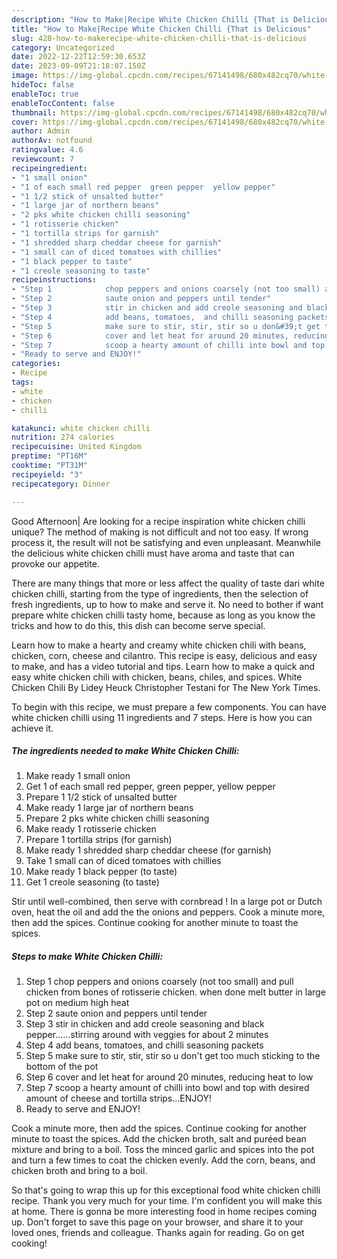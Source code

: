 ```yaml
---
description: "How to Make|Recipe White Chicken Chilli {That is Delicious"
title: "How to Make|Recipe White Chicken Chilli {That is Delicious"
slug: 428-how-to-makerecipe-white-chicken-chilli-that-is-delicious
category: Uncategorized
date: 2022-12-22T12:59:30.653Z
date: 2023-09-09T21:18:07.150Z
image: https://img-global.cpcdn.com/recipes/67141498/680x482cq70/white-chicken-chilli-recipe-main-photo.jpg
hideToc: false
enableToc: true
enableTocContent: false
thumbnail: https://img-global.cpcdn.com/recipes/67141498/680x482cq70/white-chicken-chilli-recipe-main-photo.jpg
cover: https://img-global.cpcdn.com/recipes/67141498/680x482cq70/white-chicken-chilli-recipe-main-photo.jpg
author: Admin
authorAv: notfound
ratingvalue: 4.6
reviewcount: 7
recipeingredient:
- "1 small onion"
- "1 of each small red pepper  green pepper  yellow pepper"
- "1 1/2 stick of unsalted butter"
- "1 large jar of northern beans"
- "2 pks white chicken chilli seasoning"
- "1 rotisserie chicken"
- "1 tortilla strips for garnish"
- "1 shredded sharp cheddar cheese for garnish"
- "1 small can of diced tomatoes with chillies"
- "1 black pepper to taste"
- "1 creole seasoning to taste"
recipeinstructions:
- "Step 1            chop peppers and onions coarsely (not too small) and pull chicken from bones of rotisserie chicken. when done melt butter in large pot on medium high heat"
- "Step 2            saute onion and peppers until tender"
- "Step 3            stir in chicken and add creole seasoning and black pepper......stirring around with veggies for about 2 minutes"
- "Step 4            add beans, tomatoes,  and chilli seasoning packets"
- "Step 5            make sure to stir, stir, stir so u don&#39;t get too much sticking to the bottom of the pot"
- "Step 6            cover and let heat for around 20 minutes, reducing heat to low"
- "Step 7            scoop a hearty amount of chilli into bowl and top with desired amount of cheese and tortilla strips...ENJOY!"
- "Ready to serve and ENJOY!"
categories:
- Recipe
tags:
- white
- chicken
- chilli

katakunci: white chicken chilli 
nutrition: 274 calories
recipecuisine: United Kingdom
preptime: "PT16M"
cooktime: "PT31M"
recipeyield: "3"
recipecategory: Dinner

---
```



Good Afternoon| Are looking for a recipe inspiration white chicken chilli unique? The method of making is not difficult and not too easy. If wrong process it, the result will not be satisfying and even unpleasant. Meanwhile the delicious white chicken chilli must have aroma and taste that can provoke our appetite.






There are many things that more or less affect the quality of taste dari white chicken chilli, starting from the type of ingredients, then the selection of fresh ingredients, up to how to make and serve it. No need to bother if want prepare white chicken chilli tasty home, because as long as you know the tricks and how to do this, this dish can become serve special.


Learn how to make a hearty and creamy white chicken chili with beans, chicken, corn, cheese and cilantro. This recipe is easy, delicious and easy to make, and has a video tutorial and tips. Learn how to make a quick and easy white chicken chili with chicken, beans, chiles, and spices. White Chicken Chili By Lidey Heuck Christopher Testani for The New York Times.


To begin with this recipe, we must prepare a few components. You can have white chicken chilli using 11 ingredients and 7 steps. Here is how you can achieve it.

<!--inarticleads1-->

##### The ingredients needed to make White Chicken Chilli:

1. Make ready 1 small onion
1. Get 1 of each small red pepper,  green pepper,  yellow pepper
1. Prepare 1 1/2 stick of unsalted butter
1. Make ready 1 large jar of northern beans
1. Prepare 2 pks white chicken chilli seasoning
1. Make ready 1 rotisserie chicken
1. Prepare 1 tortilla strips (for garnish)
1. Make ready 1 shredded sharp cheddar cheese (for garnish)
1. Take 1 small can of diced tomatoes with chillies
1. Make ready 1 black pepper (to taste)
1. Get 1 creole seasoning (to taste)


Stir until well-combined, then serve with cornbread ! In a large pot or Dutch oven, heat the oil and add the the onions and peppers. Cook a minute more, then add the spices. Continue cooking for another minute to toast the spices. 

<!--inarticleads2-->

##### Steps to make White Chicken Chilli:

1. Step 1            chop peppers and onions coarsely (not too small) and pull chicken from bones of rotisserie chicken. when done melt butter in large pot on medium high heat
1. Step 2            saute onion and peppers until tender
1. Step 3            stir in chicken and add creole seasoning and black pepper......stirring around with veggies for about 2 minutes
1. Step 4            add beans, tomatoes,  and chilli seasoning packets
1. Step 5            make sure to stir, stir, stir so u don&#39;t get too much sticking to the bottom of the pot
1. Step 6            cover and let heat for around 20 minutes, reducing heat to low
1. Step 7            scoop a hearty amount of chilli into bowl and top with desired amount of cheese and tortilla strips...ENJOY!
1. Ready to serve and ENJOY!

Cook a minute more, then add the spices. Continue cooking for another minute to toast the spices. Add the chicken broth, salt and puréed bean mixture and bring to a boil. Toss the minced garlic and spices into the pot and turn a few times to coat the chicken evenly. Add the corn, beans, and chicken broth and bring to a boil. 

So that's going to wrap this up for this exceptional food white chicken chilli recipe. Thank you very much for your time. I'm confident you will make this at home. There is gonna be more interesting food in home recipes coming up. Don't forget to save this page on your browser, and share it to your loved ones, friends and colleague. Thanks again for reading. Go on get cooking!
